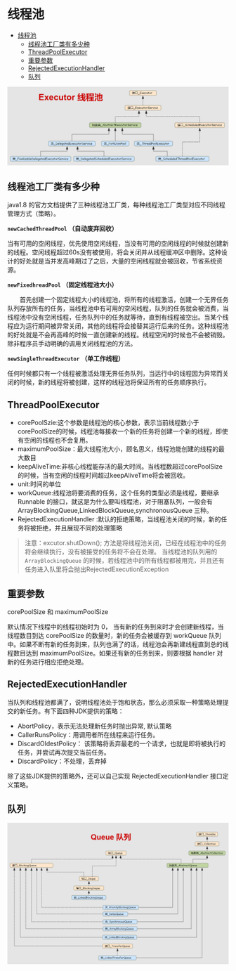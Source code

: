 # 线程池

<!-- TOC -->

- [线程池](#线程池)
  - [线程池工厂类有多少种](#线程池工厂类有多少种)
  - [ThreadPoolExecutor](#threadpoolexecutor)
  - [重要参数](#重要参数)
  - [RejectedExecutionHandler](#rejectedexecutionhandler)
  - [队列](#队列)

<!-- /TOC -->

![](img/Executor.png)

## 线程池工厂类有多少种

java1.8 的官方文档提供了三种线程池工厂类，每种线程池工厂类型对应不同线程管理方式（策略）。

**`newCachedThreadPool` （自动废弃回收）** 

当有可用的空闲线程，优先使用空闲线程，当没有可用的空闲线程的时候就创建新的线程。空闲线程超过60s没有被使用，将会关闭并从线程缓冲区中删除。这种设计的好处就是当并发高峰期过了之后，大量的空闲线程就会被回收，节省系统资源。

**`newFixedhreadPool` （固定线程池大小）**

　　首先创建一个固定线程大小的线程池，将所有的线程激活，创建一个无界任务队列存放所有的任务，当线程池中有可用的空闲线程，队列的任务就会被消费，当线程池中没有空闲线程，任务队列中的任务就等待，直到有线程被空出。当某个线程应为运行期间被异常关闭，其他的线程将会接替其运行后来的任务。这种线程池的好处就是不会再高峰的时候一直创建新的线程。线程空闲的时候也不会被销毁。除非程序员手动明确的调用关闭线程池的方法。　　　　　　　　　　　　　　　　　

**`newSingleThreadExecutor` （单工作线程）**

任何时候都只有一个线程被激活处理无界任务队列，当运行中的线程因为异常而关闭的时候，新的线程将被创建，这样的线程池将保证所有的任务顺序执行。

## ThreadPoolExecutor 

- corePoolSzie:这个参数是线程池的核心参数，表示当前线程数小于corePoolSize的时候，线程池每接收一个新的任务将创建一个新的线程，即使有空闲的线程也不会复用。　
- maximumPoolSize：最大线程池大小，顾名思义，线程池能创建的线程的最大数目
- keepAliveTime:非核心线程能存活的最大时间。当线程数超过corePoolSize的时候，当有空闲的线程时间超过keepAliveTime将会被回收。
- unit:时间的单位
- workQueue:线程池将要消费的任务，这个任务的类型必须是线程，要继承Runnable 的接口，就这是为什么要叫线程池，对于阻塞队列，一般会有ArrayBlockingQueue,LinkedBlockQueue,synchronousQueue 三种。
- RejectedExecutionHandler :默认的拒绝策略，当线程池关闭的时候，新的任务将被拒绝，并且展现不同的处理策略

> 注意：excutor.shutDown(); 方法是将线程池关闭，已经在线程池中的任务将会继续执行，没有被接受的任务将不会在处理。
当线程池的队列用的 `ArrayBlockingQueue` 的时候，若线程池中的所有线程都被用完，并且还有任务进入队里将会抛出RejectedExecutionException


## 重要参数

corePoolSize 和 maximumPoolSize 

默认情况下线程中的线程初始时为 0， 当有新的任务到来时才会创建新线程，当线程数目到达 corePoolSize 的数量时，新的任务会被缓存到 workQueue 队列中。如果不断有新的任务到来，队列也满了的话，线程池会再新建线程直到总的线程数目达到 maximumPoolSize。如果还有新的任务到来，则要根据 handler 对新的任务进行相应拒绝处理。

## RejectedExecutionHandler 

当队列和线程池都满了，说明线程池处于饱和状态，那么必须采取一种策略处理提交的新任务。有下面四种JDK提供的策略：

- AbortPolicy，表示无法处理新任务时抛出异常, 默认策略
- CallerRunsPolicy：用调用者所在线程来运行任务。
- DiscardOldestPolicy： 该策略将丢弃最老的一个请求，也就是即将被执行的任务，并尝试再次提交当前任务。
- DiscardPolicy：不处理，丢弃掉 


除了这些JDK提供的策略外，还可以自己实现 RejectedExecutionHandler 接口定义策略。

## 队列

![](img/Queue.png)